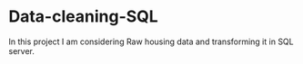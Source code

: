 # Data-cleaning-SQL
In this project I am considering Raw housing data and transforming it in SQL server.
